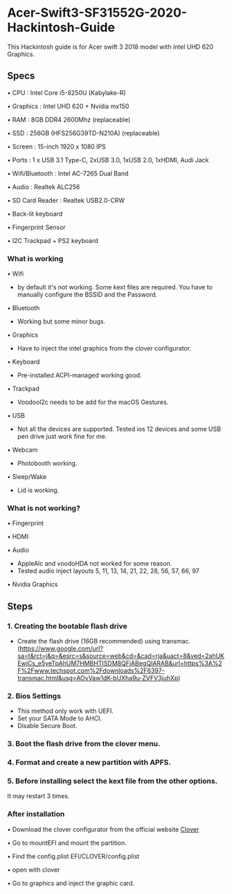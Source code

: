 # Acer-Swift3-SF31552G-2020-Hackintosh-Guide

This Hackintosh guide is for Acer swift 3 2018 model with intel UHD 620 Graphics.

## Specs

• CPU : Intel Core i5-8250U (Kabylake-R)

• Graphics : Intel UHD 620 + Nvidia mx150

• RAM : 8GB DDR4 2600Mhz (replaceable)

• SSD : 256GB (HFS256G39TD-N210A) (replaceable)

• Screen : 15-inch 1920 x 1080 IPS

• Ports : 1 x USB 3.1 Type-C, 2xUSB 3.0, 1xUSB 2.0, 1xHDMI, Audi Jack

• Wifi/Bluetooth : Intel AC-7265 Dual Band

• Audio : Realtek ALC256

• SD Card Reader : Realtek USB2.0-CRW

• Back-lit keyboard

• Fingerprint Sensor

• I2C Trackpad + PS2 keyboard

### What is working
• Wifi 
  - by default it's not working. Some kext files are required.
    You have to manually configure the BSSID and the Password.
    
• Bluetooth 
  - Working but some minor bugs.
  
• Graphics 
  - Have to inject the intel graphics from the clover configurator.

• Keyboard 
  - Pre-installed ACPI-managed working good.

• Trackpad 
  - Voodool2c needs to be add for the macOS Gestures.

• USB 
  - Not all the devices are supported. Tested ios 12 devices and some USB pen drive just work fine for        me.

• Webcam 
  - Photobooth working.

• Sleep/Wake 
  - Lid is working.

### What is not working?

• Fingerprint

• HDMI

• Audio 
  - AppleAlc and voodoHDA not worked for some reason.
  - Tested audio inject layouts 5, 11, 13, 14, 21, 22, 28, 56, 57, 66, 97 
  
• Nvidia Graphics

## Steps

### 1. Creating the bootable flash drive

* Create the flash drive (16GB recommended) using transmac. (https://www.google.com/url?sa=t&rct=j&q=&esrc=s&source=web&cd=&cad=rja&uact=8&ved=2ahUKEwjCs_e5yeTpAhUM7HMBHTISDM8QFjABegQIARAB&url=https%3A%2F%2Fwww.techspot.com%2Fdownloads%2F6397-transmac.html&usg=AOvVaw1dK-bUXha9u-ZVFV3juhXp)

### 2. Bios Settings

* This method only work with UEFI.
* Set your SATA Mode to AHCI.
* Disable Secure Boot.

### 3. Boot the flash drive from the clover menu.
### 4. Format and create a new partition with APFS.
### 5. Before installing select the kext file from the other options.

It may restart 3 times.

### After installation

• Download the clover configurator from the official website <a href = "https://mackie100projects.altervista.org/download-clover-configurator/"> Clover </a>

• Go to mountEFI and mount the partition.

• Find the config.plist EFI/CLOVER/config.plist

• open with clover

• Go to graphics and inject the graphic card.



